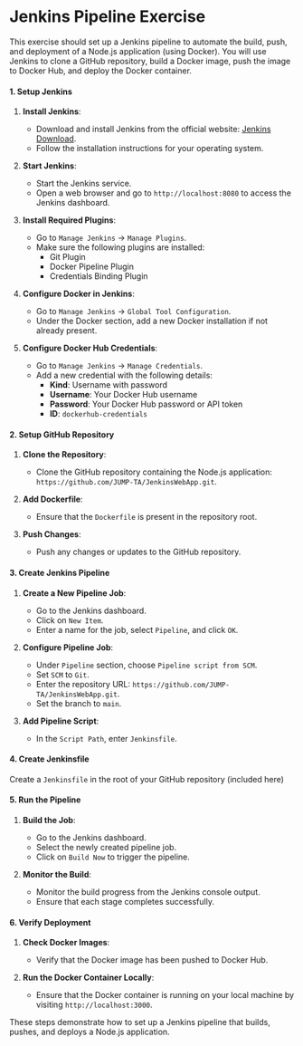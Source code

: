 # Jenkins Pipeline Exercise

This exercise should set up a Jenkins pipeline to automate the build, push, and deployment of a Node.js application (using Docker). You will use Jenkins to clone a GitHub repository, build a Docker image, push the image to Docker Hub, and deploy the Docker container.

#### 1. **Setup Jenkins**

1. **Install Jenkins**:
   - Download and install Jenkins from the official website: [Jenkins Download](https://www.jenkins.io/download/).
   - Follow the installation instructions for your operating system.

2. **Start Jenkins**:
   - Start the Jenkins service.
   - Open a web browser and go to `http://localhost:8080` to access the Jenkins dashboard.

3. **Install Required Plugins**:
   - Go to `Manage Jenkins` -> `Manage Plugins`.
   - Make sure the following plugins are installed:
     - Git Plugin
     - Docker Pipeline Plugin
     - Credentials Binding Plugin

4. **Configure Docker in Jenkins**:
   - Go to `Manage Jenkins` -> `Global Tool Configuration`.
   - Under the Docker section, add a new Docker installation if not already present.

5. **Configure Docker Hub Credentials**:
   - Go to `Manage Jenkins` -> `Manage Credentials`.
   - Add a new credential with the following details:
     - **Kind**: Username with password
     - **Username**: Your Docker Hub username
     - **Password**: Your Docker Hub password or API token
     - **ID**: `dockerhub-credentials`

#### 2. **Setup GitHub Repository**

1. **Clone the Repository**:
   - Clone the GitHub repository containing the Node.js application: `https://github.com/JUMP-TA/JenkinsWebApp.git`.

2. **Add Dockerfile**:
   - Ensure that the `Dockerfile` is present in the repository root.

3. **Push Changes**:
   - Push any changes or updates to the GitHub repository.

#### 3. **Create Jenkins Pipeline**

1. **Create a New Pipeline Job**:
   - Go to the Jenkins dashboard.
   - Click on `New Item`.
   - Enter a name for the job, select `Pipeline`, and click `OK`.

2. **Configure Pipeline Job**:
   - Under `Pipeline` section, choose `Pipeline script from SCM`.
   - Set `SCM` to `Git`.
   - Enter the repository URL: `https://github.com/JUMP-TA/JenkinsWebApp.git`.
   - Set the branch to `main`.

3. **Add Pipeline Script**:
   - In the `Script Path`, enter `Jenkinsfile`.

#### 4. **Create Jenkinsfile**

Create a `Jenkinsfile` in the root of your GitHub repository (included here)

#### 5. **Run the Pipeline**

1. **Build the Job**:
   - Go to the Jenkins dashboard.
   - Select the newly created pipeline job.
   - Click on `Build Now` to trigger the pipeline.

2. **Monitor the Build**:
   - Monitor the build progress from the Jenkins console output.
   - Ensure that each stage completes successfully.

#### 6. **Verify Deployment**

1. **Check Docker Images**:
   - Verify that the Docker image has been pushed to Docker Hub.

2. **Run the Docker Container Locally**:
   - Ensure that the Docker container is running on your local machine by visiting `http://localhost:3000`.

These steps demonstrate how to set up a Jenkins pipeline that builds, pushes, and deploys a Node.js application.
